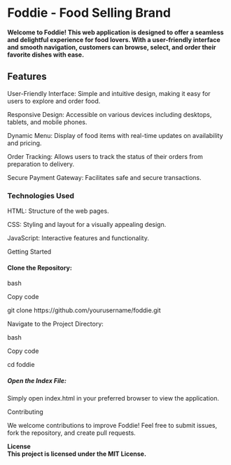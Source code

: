 <h1>Foddie - Food Selling Brand</h1>
<strong>Welcome to Foddie! This web application is designed to offer a seamless and delightful experience for food lovers. With a user-friendly interface and smooth navigation, customers can browse, select, and order their favorite dishes with ease.</strong>

<h2>Features</h2>
<P>User-Friendly Interface: Simple and intuitive design, making it easy for users to explore and order food.</P>
<P>Responsive Design: Accessible on various devices including desktops, tablets, and mobile phones.</P>
<P>Dynamic Menu: Display of food items with real-time updates on availability and pricing.</P>
<P>Order Tracking: Allows users to track the status of their orders from preparation to delivery.</P>
<P>Secure Payment Gateway: Facilitates safe and secure transactions.</P>
<h3>Technologies Used</h3>
<p>HTML: Structure of the web pages.</p>
<p>CSS: Styling and layout for a visually appealing design.</p>
<p>JavaScript: Interactive features and functionality.</p>
<p>Getting Started</p>
<h4>Clone the Repository:</h4>
<p>bash</p>
<p>Copy code </p>
<p>git clone https://github.com/yourusername/foddie.git</p>
<p>Navigate to the Project Directory:</p>
<p>bash</p>
<p>Copy code</p>
<p>cd foddie</p>
<h5>Open the Index File:</h5>
<p>Simply open index.html in your preferred browser to view the application.</p>
<p>Contributing</p>
<p>We welcome contributions to improve Foddie! Feel free to submit issues, fork the repository, and create pull requests.</p>

<strong>License<strong>
<br>
This project is licensed under the MIT License.
